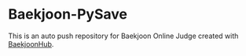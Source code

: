 # Baekjoon-PySave
This is an auto push repository for Baekjoon Online Judge created with [BaekjoonHub](https://github.com/BaekjoonHub/BaekjoonHub).
